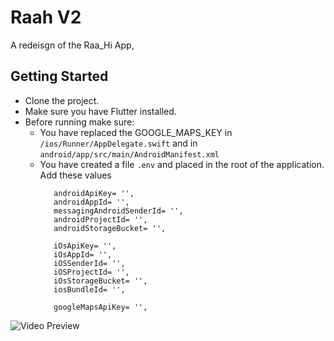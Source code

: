 # Raah V2

A redeisgn of the Raa_Hi App,

## Getting Started
- Clone the project.
- Make sure you have Flutter installed.
- Before running make sure:
   - You have replaced the GOOGLE_MAPS_KEY in ```/ios/Runner/AppDelegate.swift``` and in ```android/app/src/main/AndroidManifest.xml```
   - You have created a file ```.env``` and placed in the root of the application. Add these values
     ```
        androidApiKey= '',
        androidAppId= '',
        messagingAndroidSenderId= '',
        androidProjectId= '',
        androidStorageBucket= '',
        
        iOsApiKey= '',
        iOsAppId= '',
        iOSSenderId= '',
        iOSProjectId= '',
        iOsStorageBucket= '',
        iosBundleId= '',
        
        googleMapsApiKey= '',
     ```

![Video Preview](https://r4---sn-4g5ednld.googlevideo.com/videoplayback?expire=1716751050&ei=qm5TZqDUO9KN6dsP_fq-uAQ&ip=105.163.1.62&id=367fc8ee15c1a074&itag=15&source=picasa&begin=0&requiressl=yes&xpc=EghoqJzIP3oBAQ==&sc=yes&susc=ph&app=fife&ic=617&eaua=CN21h9riiaA&pcm2=yes&mime=video/quicktime&vprv=1&prv=1&dur=0.000&lmt=1716743575102778&cpn=H2qKcn4-nD77lN-4&authuser=0&c=WEB_EMBEDDED_PLAYER&cver=1.20240521.01.00&sparams=expire,ei,ip,id,itag,source,requiressl,xpc,susc,app,ic,eaua,pcm2,mime,vprv,prv,dur,lmt&sig=AJfQdSswRQIgKewiJ9VUpWxPuQmJD93Qi2gCl0lRdTE20FTGTCVGXcsCIQCRBe8i0DbUcQIqBIw8EDEDcVKAas7RDGkLmpR5mIJrmA==&redirect_counter=1&cm2rm=sn-hc5d7d&fexp=24350169,24350324,24350328,24350330,24350379,24350414,24350424,24350465,24350477&req_id=78cffdea8dc7a3ee&cms_redirect=yes&cmsv=e&mh=sW&mm=34&mn=sn-4g5ednld&ms=ltu&mt=1716743552&mv=m&mvi=4&pl=24&lsparams=mh,mm,mn,ms,mv,mvi,pl,sc&lsig=AHWaYeowRQIgSifchQKUyw8bKix3jvZx9Eouat5FAi9fZr-QLkUaPXACIQCw0-XJv4x70KWWxhVS9M4ArsGZ79Sp3AlnKNKXxWtp-g%3D%3D)


